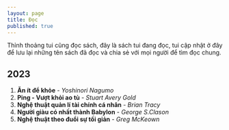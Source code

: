 ```yaml
---
layout: page
title: Đọc
published: true
---
```


Thỉnh thoảng tui cũng đọc sách, đây là sách tui đang đọc, tui cập nhật ở đây để lưu lại những tên sách đã đọc và chia sẻ với mọi người để tìm đọc chung.

## 2023

1. **Ăn ít để khỏe** - *Yoshinori Nagumo* 
2. **Ping - Vượt khỏi ao tù** - *Stuart Avery Gold*
3. **Nghệ thuật quản lí tài chính cá nhân** - *Brian Tracy*
4. **Người giàu có nhất thành Babylon** - *George S.Clason*
5. **Nghệ thuật theo đuổi sự tối giản** - *Greg McKeown*
